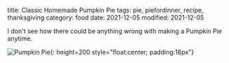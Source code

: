 title: Classic Homemade Pumpkin Pie
tags: pie, piefordinner, recipe, thanksgiving
category: food
date: 2021-12-05
modified: 2021-12-05

I don't see how there could be anything wrong with making a Pumpkin Pie anytime.

![Pumpkin Pie]({static}/images/2021/IMG_4316.jpeg){: height=200 style="float:center; padding:16px"}

<!-- PELICAN_END_SUMMARY -->

<script src="https://gist.github.com/jac18281828/c3b5635c7ebf755bca7a436a72a77024.js"></script>
